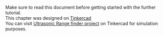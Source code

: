 Make sure to read this document before getting started with the further tutorial.  
This chapter was designed on [Tinkercad](https://www.tinkercad.com)    
You can visit [Ultrasonic Range finder project](https://www.tinkercad.com/things/8BIZumpLH6A-ultrasonic-range-finder/editel) on Tinkercad for simulation purposes.  
